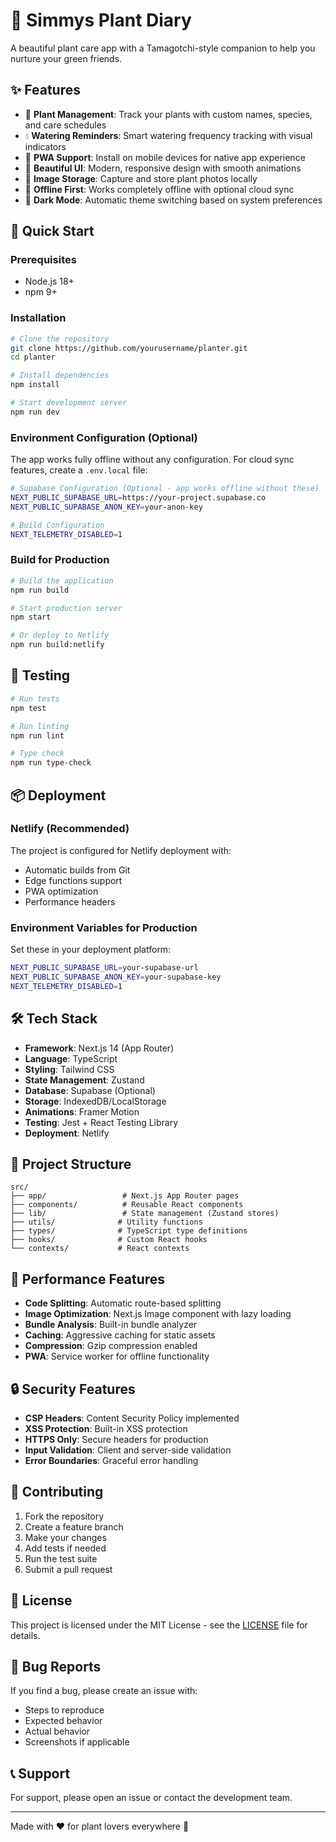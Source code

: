 # 🌱 Simmys Plant Diary

A beautiful plant care app with a Tamagotchi-style companion to help you nurture your green friends.

## ✨ Features

- 🌿 **Plant Management**: Track your plants with custom names, species, and care schedules
- 💧 **Watering Reminders**: Smart watering frequency tracking with visual indicators
- 📱 **PWA Support**: Install on mobile devices for native app experience
- 🎨 **Beautiful UI**: Modern, responsive design with smooth animations
- 📸 **Image Storage**: Capture and store plant photos locally
- 🔄 **Offline First**: Works completely offline with optional cloud sync
- 🌙 **Dark Mode**: Automatic theme switching based on system preferences

## 🚀 Quick Start

### Prerequisites
- Node.js 18+ 
- npm 9+

### Installation

```bash
# Clone the repository
git clone https://github.com/yourusername/planter.git
cd planter

# Install dependencies
npm install

# Start development server
npm run dev
```

### Environment Configuration (Optional)

The app works fully offline without any configuration. For cloud sync features, create a `.env.local` file:

```bash
# Supabase Configuration (Optional - app works offline without these)
NEXT_PUBLIC_SUPABASE_URL=https://your-project.supabase.co
NEXT_PUBLIC_SUPABASE_ANON_KEY=your-anon-key

# Build Configuration
NEXT_TELEMETRY_DISABLED=1
```

### Build for Production

```bash
# Build the application
npm run build

# Start production server
npm start

# Or deploy to Netlify
npm run build:netlify
```

## 🧪 Testing

```bash
# Run tests
npm test

# Run linting
npm run lint

# Type check
npm run type-check
```

## 📦 Deployment

### Netlify (Recommended)

The project is configured for Netlify deployment with:
- Automatic builds from Git
- Edge functions support
- PWA optimization
- Performance headers

### Environment Variables for Production

Set these in your deployment platform:

```bash
NEXT_PUBLIC_SUPABASE_URL=your-supabase-url
NEXT_PUBLIC_SUPABASE_ANON_KEY=your-supabase-key
NEXT_TELEMETRY_DISABLED=1
```

## 🛠️ Tech Stack

- **Framework**: Next.js 14 (App Router)
- **Language**: TypeScript
- **Styling**: Tailwind CSS
- **State Management**: Zustand
- **Database**: Supabase (Optional)
- **Storage**: IndexedDB/LocalStorage
- **Animations**: Framer Motion
- **Testing**: Jest + React Testing Library
- **Deployment**: Netlify

## 📁 Project Structure

```
src/
├── app/                 # Next.js App Router pages
├── components/          # Reusable React components
├── lib/                 # State management (Zustand stores)
├── utils/              # Utility functions
├── types/              # TypeScript type definitions
├── hooks/              # Custom React hooks
└── contexts/           # React contexts
```

## 🎯 Performance Features

- **Code Splitting**: Automatic route-based splitting
- **Image Optimization**: Next.js Image component with lazy loading
- **Bundle Analysis**: Built-in bundle analyzer
- **Caching**: Aggressive caching for static assets
- **Compression**: Gzip compression enabled
- **PWA**: Service worker for offline functionality

## 🔒 Security Features

- **CSP Headers**: Content Security Policy implemented
- **XSS Protection**: Built-in XSS protection
- **HTTPS Only**: Secure headers for production
- **Input Validation**: Client and server-side validation
- **Error Boundaries**: Graceful error handling

## 🤝 Contributing

1. Fork the repository
2. Create a feature branch
3. Make your changes
4. Add tests if needed
5. Run the test suite
6. Submit a pull request

## 📄 License

This project is licensed under the MIT License - see the [LICENSE](LICENSE) file for details.

## 🐛 Bug Reports

If you find a bug, please create an issue with:
- Steps to reproduce
- Expected behavior
- Actual behavior
- Screenshots if applicable

## 📞 Support

For support, please open an issue or contact the development team.

---

Made with ❤️ for plant lovers everywhere 🌱
